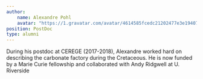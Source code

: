 ```yaml
---
author:
    name: Alexandre Pohl
    avatar: "https://1.gravatar.com/avatar/4614585fcedc21202477e3e19407e63a?s=256&d=identicon&r=G"
position: PostDoc 
type: alumni
---
```


During his postdoc at CEREGE (2017-2018), Alexandre worked hard on describing the carbonate factory during the Cretaceous. He is now funded by a Marie Curie fellowship and collaborated with Andy Ridgwell at U. Riverside
